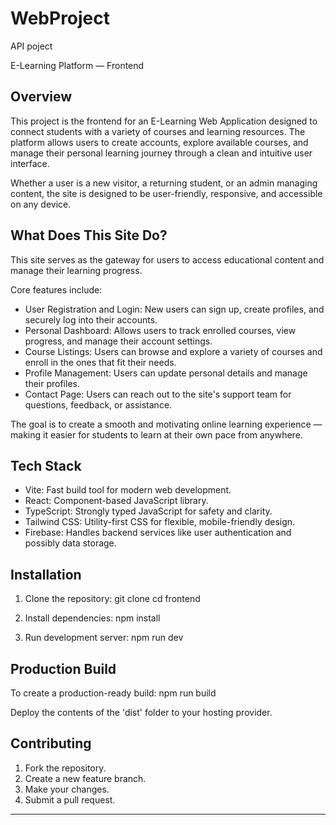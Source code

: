 # WebProject
 API poject

E-Learning Platform — Frontend

Overview
--------
This project is the frontend for an E-Learning Web Application designed to connect students with a variety of courses and learning resources.
The platform allows users to create accounts, explore available courses, and manage their personal learning journey through a clean and intuitive user interface.

Whether a user is a new visitor, a returning student, or an admin managing content, the site is designed to be user-friendly, responsive, and accessible on any device.

What Does This Site Do?
------------------------
This site serves as the gateway for users to access educational content and manage their learning progress.

Core features include:

- User Registration and Login: New users can sign up, create profiles, and securely log into their accounts.
- Personal Dashboard: Allows users to track enrolled courses, view progress, and manage their account settings.
- Course Listings: Users can browse and explore a variety of courses and enroll in the ones that fit their needs.
- Profile Management: Users can update personal details and manage their profiles.
- Contact Page: Users can reach out to the site's support team for questions, feedback, or assistance.

The goal is to create a smooth and motivating online learning experience — making it easier for students to learn at their own pace from anywhere.

Tech Stack
-----------
- Vite: Fast build tool for modern web development.
- React: Component-based JavaScript library.
- TypeScript: Strongly typed JavaScript for safety and clarity.
- Tailwind CSS: Utility-first CSS for flexible, mobile-friendly design.
- Firebase: Handles backend services like user authentication and possibly data storage.

Installation
-------------
1. Clone the repository:
   git clone <repository-url>
   cd frontend

2. Install dependencies:
   npm install

3. Run development server:
   npm run dev

Production Build
-----------------
To create a production-ready build:
   npm run build

Deploy the contents of the 'dist' folder to your hosting provider.

Contributing
-------------
1. Fork the repository.
2. Create a new feature branch.
3. Make your changes.
4. Submit a pull request.

--------
